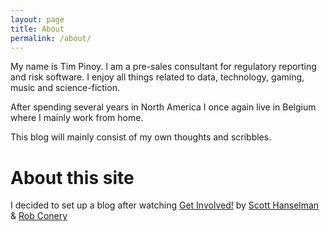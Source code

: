 ```yaml
---
layout: page
title: About
permalink: /about/
---
```


My name is Tim Pinoy. I am a pre-sales consultant for regulatory reporting and risk software. I enjoy all things related to data, technology, gaming, music and science-fiction.

After spending several years in North America I once again live in Belgium where I mainly work from home.

This blog will mainly consist of my own thoughts and scribbles.

# About this site

I decided to set up a blog after watching [Get Involved!](https://getinvolved.hanselman.com/) by [Scott Hanselman](https://www.hanselman.com/) & [Rob Conery](https://rob.conery.io/)